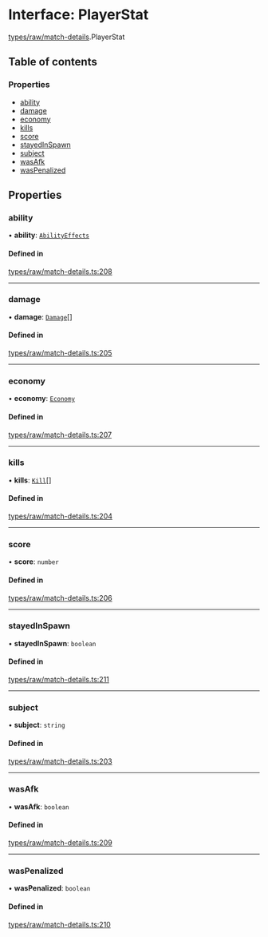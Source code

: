 # Interface: PlayerStat

[types/raw/match-details](../modules/types_raw_match_details.md).PlayerStat

## Table of contents

### Properties

- [ability](types_raw_match_details.PlayerStat.md#ability)
- [damage](types_raw_match_details.PlayerStat.md#damage)
- [economy](types_raw_match_details.PlayerStat.md#economy)
- [kills](types_raw_match_details.PlayerStat.md#kills)
- [score](types_raw_match_details.PlayerStat.md#score)
- [stayedInSpawn](types_raw_match_details.PlayerStat.md#stayedinspawn)
- [subject](types_raw_match_details.PlayerStat.md#subject)
- [wasAfk](types_raw_match_details.PlayerStat.md#wasafk)
- [wasPenalized](types_raw_match_details.PlayerStat.md#waspenalized)

## Properties

### ability

• **ability**: [`AbilityEffects`](types_raw_match_details.AbilityEffects.md)

#### Defined in

[types/raw/match-details.ts:208](https://github.com/jameslinimk/unofficial-valorant-api/blob/1def087/package/src/types/raw/match-details.ts#L208)

___

### damage

• **damage**: [`Damage`](types_raw_match_details.Damage.md)[]

#### Defined in

[types/raw/match-details.ts:205](https://github.com/jameslinimk/unofficial-valorant-api/blob/1def087/package/src/types/raw/match-details.ts#L205)

___

### economy

• **economy**: [`Economy`](types_raw_match_details.Economy.md)

#### Defined in

[types/raw/match-details.ts:207](https://github.com/jameslinimk/unofficial-valorant-api/blob/1def087/package/src/types/raw/match-details.ts#L207)

___

### kills

• **kills**: [`Kill`](types_raw_match_details.Kill.md)[]

#### Defined in

[types/raw/match-details.ts:204](https://github.com/jameslinimk/unofficial-valorant-api/blob/1def087/package/src/types/raw/match-details.ts#L204)

___

### score

• **score**: `number`

#### Defined in

[types/raw/match-details.ts:206](https://github.com/jameslinimk/unofficial-valorant-api/blob/1def087/package/src/types/raw/match-details.ts#L206)

___

### stayedInSpawn

• **stayedInSpawn**: `boolean`

#### Defined in

[types/raw/match-details.ts:211](https://github.com/jameslinimk/unofficial-valorant-api/blob/1def087/package/src/types/raw/match-details.ts#L211)

___

### subject

• **subject**: `string`

#### Defined in

[types/raw/match-details.ts:203](https://github.com/jameslinimk/unofficial-valorant-api/blob/1def087/package/src/types/raw/match-details.ts#L203)

___

### wasAfk

• **wasAfk**: `boolean`

#### Defined in

[types/raw/match-details.ts:209](https://github.com/jameslinimk/unofficial-valorant-api/blob/1def087/package/src/types/raw/match-details.ts#L209)

___

### wasPenalized

• **wasPenalized**: `boolean`

#### Defined in

[types/raw/match-details.ts:210](https://github.com/jameslinimk/unofficial-valorant-api/blob/1def087/package/src/types/raw/match-details.ts#L210)
